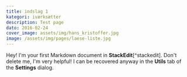 ```yaml
---
title: indslag 1
kategori: iværksætter
description: Test page
dato: 2016-02-24
cover_image: assets/img/hans_kristoffer.jpg
image: /assets/img/pages/laese-liste.jpg
---
```





Hey! I'm your first Markdown document in **StackEdit**[^stackedit]. Don't delete me, I'm very helpful! I can be recovered anyway in the **Utils** tab of the <i class="icon-cog"></i> **Settings** dialog.

